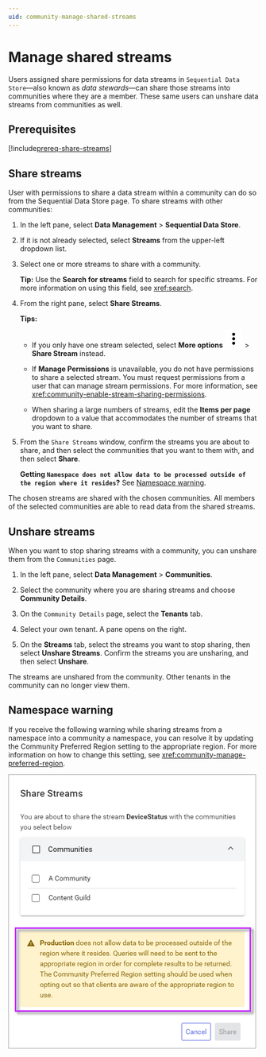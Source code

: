 ```yaml
---
uid: community-manage-shared-streams
---
```


# Manage shared streams 

Users assigned share permissions for data streams in `Sequential Data Store`—also known as _data stewards_—can share those streams into communities where they are a member. These same users can unshare data streams from communities as well.

## Prerequisites

[!include[prereq-share-streams](includes/prereq-share-streams.md)]

## Share streams

User with permissions to share a data stream within a community can do so from the Sequential Data Store page. To share streams with other communities:

1. In the left pane, select **Data Management** > **Sequential Data Store**.

1. If it is not already selected, select **Streams** from the upper-left dropdown list.

1. Select one or more streams to share with a community.

    **Tip:** Use the **Search for streams** field to search for specific streams. For more information on using this field, see <xref:search>.

1. From the right pane, select **Share Streams**.

	**Tips:**

    - If you only have one stream selected, select **More options** ![More options icon](../_icons/default/dots-vertical.svg) > **Share Stream** instead.

    - If **Manage Permissions** is unavailable, you do not have permissions to share a selected stream. You must request permissions from a user that can manage stream permissions. For more information, see <xref:community-enable-stream-sharing-permissions>.

    - When sharing a large numbers of streams, edit the **Items per page** dropdown to a value that accommodates the number of streams that you want to share.

1. From the `Share Streams` window, confirm the streams you are about to share, and then select the communities that you want to them with, and then select **Share**. 

   **Getting `Namespace does not allow data to be processed outside of the region where it resides`?** See [Namespace warning](#namespace-warning).
    
The chosen streams are shared with the chosen communities. All members of the selected communities are able to read data from the shared streams.

## Unshare streams

When you want to stop sharing streams with a community, you can unshare them from the `Communities` page.

1. In the left pane, select **Data Management** > **Communities**.

1. Select the community where you are sharing streams and choose **Community Details**.

1. On the `Community Details` page, select the **Tenants** tab.

1. Select your own tenant. A pane opens on the right.

1. On the **Streams** tab, select the streams you want to stop sharing, then select **Unshare Streams**. Confirm the streams you are unsharing, and then select **Unshare**.

The streams are unshared from the community. Other tenants in the community can no longer view them.

## Namespace warning

If you receive the following warning while sharing streams from a namespace into a community a namespace, you can resolve it by updating the Community Preferred Region setting to the appropriate region. For more information on how to change this setting, see <xref:community-manage-preferred-region>.

![share stream warning](images/share-stream-warning.png)